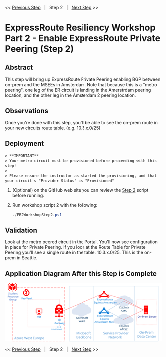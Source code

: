 << [Previous Step][Prev]&nbsp;&nbsp;&nbsp;|&nbsp;&nbsp;&nbsp;Step 2&nbsp;&nbsp;&nbsp;|&nbsp;&nbsp;&nbsp;[Next Step][Next] >>

# ExpressRoute Resiliency Workshop Part 2 - Enable ExpressRoute Private Peering (Step 2)

## Abstract

This step will bring up ExpressRoute Private Peering enabling BGP between on-prem and the MSEEs in Amsterdam. Note that because this is a "metro peering", one leg of the ER circuit is landing in the Amerstrdam peering location, and the other leg in the Amsterdam 2 peering location.

## Observations

Once you're done with this step, you'll be able to see the on-prem route in your new circuits route table. (e.g. 10.3.x.0/25)

## Deployment

    > **IMPORTANT**
    > Your metro circuit must be provisioned before proceeding with this step!
    >
    > Please ensure the instructor as started the provisioning, and that your circuit's "Provider Status" is "Provisioned"

1. (Optional) on the GitHub web site you can review the [Step 2][Step2] script before running.
2. Run workshop script 2 with the following:

    ```powershell
    ./ER2WorkshopStep2.ps1
    ```

## Validation

Look at the metro peered circuit in the Portal. You'll now see configuration in place for Private Peering. If you look at the Route Table for Private Peering you'll see a single route in the table. 10.3.x.0/25. This is the on-prem in Seattle.

## Application Diagram After this Step is Complete

[![1]][1]

<< [Previous Step][Prev]&nbsp;&nbsp;&nbsp;|&nbsp;&nbsp;&nbsp;Step 2&nbsp;&nbsp;&nbsp;|&nbsp;&nbsp;&nbsp;[Next Step][Next] >>

<!--Link References-->
[Prev]: ./ERRes2Step1.md
[Next]: ./ERRes2Step3.md
[Step2]: https://github.com/tracsman/vdcWorkshop/blob/main/ERResilience/Scripts/ER2WorkshopStep2.ps1

<!--Image References-->
[1]: ./Media/ERRes2Step2.svg "As built diagram of the environment after step 2"
